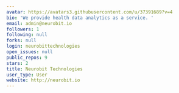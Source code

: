 ```yaml
---
avatar: https://avatars3.githubusercontent.com/u/37391689?v=4
bio: 'We provide health data analytics as a service. '
email: admin@neurobit.io
followers: 1
following: null
forks: null
login: neurobittechnologies
open_issues: null
public_repos: 9
stars: 2
title: Neurobit Technologies
user_type: User
website: http://neurobit.io
---
```

